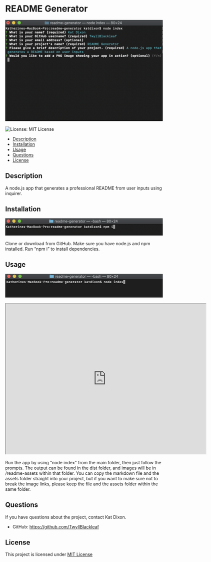 # README Generator 
        
![A screenshot showing the app in action](./readme-assets/main-screenshot.png) 

![License: MIT License](https://img.shields.io/badge/license-MIT_License-green)


- [Description](#Description) 
- [Installation](#Installation)
- [Usage](#Usage)
- [Questions](#Questions)
- [License](#License)


## Description
    
A node.js app that generates a professional README from user inputs using inquirer. 

## Installation 
        
![A screenshot showing how to install the app](./readme-assets/how-to-install.png)
        
Clone or download from GitHub. Make sure you have node.js and npm installed. Run “npm i” to install dependencies.

## Usage 

![A screenshot showing how to use the app](./readme-assets/how-to-use.png)

<iframe src="https://drive.google.com/file/d/1tyFwtyzpcIr0q__rB6m1u1Y1WnzX3-_Q/preview" width="640" height="480"></iframe>

Run the app by using “node index” from the main folder, then just follow the prompts. The output can be found in the dist folder, and images will be in /readme-assets within that folder. You can copy the markdown file and the assets folder straight into your project, but if you want to make sure not to break the image links, please keep the file and the assets folder within the same folder.   

## Questions

If you have questions about the project, contact Kat Dixon.

- GitHub: https://github.com/TwyllBlackleaf  

## License

This project is licensed under [MIT License](https://choosealicense.com/licenses/mit/)
